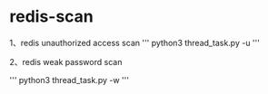 # redis-scan

1、redis unauthorized access scan
'''
python3 thread_task.py -u
'''


2、redis weak password scan

'''
python3 thread_task.py -w
'''


